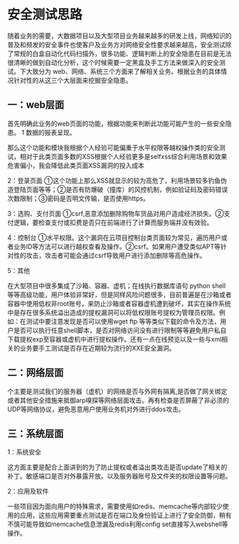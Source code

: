 # 安全测试思路

随着业务的需要，大数据项目以及大型项目业务越来越多的研发上线，网络知识的普及和频发的安全事件也使客户及业务方对网络安全性要求越来越高，安全测试除了常规的白盒自动化代码扫描外，很多功能、逻辑判断上的安全隐患在目前是无法很清晰的做到自动化分析，这个时候需要一定黑盒及手工方法来做深入的安全测试。下大致分为 web、网络、系统三个方面来了解相关业务。根据业务的具体情况针对性的从这三个大层面来挖掘安全隐患。

## 一：web层面

首先明确此业务的web页面的功能，根据功能来判断此功能可能产生的一些安全隐患。
1 数据的报表呈现。

那么这个功能和模块我根据个人经验可能偏重于水平权限等越权操作类的安全测试，相对于此类页面多数的XSS根据个人经验更多是selfxss综合利用场景和效果危害偏小，我会降低此类页面XSS漏洞的投入成本

2：登录页面
   ①这个功能上那么XSS就显示的较为高危了，利用场景较多钓鱼伪造登陆页面等等；②是否有防爆破（撞库）的风控机制，例如验证码及密码错误次数限制；③密码是否明文传输，是否使用https。

3：选购、支付页面
①csrf,恶意添加删除购物车货品对用户造成经济损失。②支付逻辑，要检查支付或扣费是否只在前端进行了计算而服务端并没有效验。

4：控制台
①水平权限。这个漏洞在云项目控制台类页面较为常见，遍历用户或者业务ID等方法可以进行越权查看及操作。②csrf。如果用户遭受类似APT等针对性的攻击，攻击者可能会通过csrf导致用户进行添加删除等高危操作。

5：其他

在大型项目中很多集成了沙箱、容器、虚机；在线执行数据库语句 python shell等等高级功能，用户体验非常好，但是同样风险问题很多，目前普遍是在沙箱或者容器中使用低权非root账号，来防止沙箱或者容器虚机遭到破坏，其实在操作系统中是存在很多系统溢出造成的提权漏洞可以将低权限账号提权为管理员权限。例如：在测试中要注意发现是否可以使用wget ftp 等等类似下载的命令及方法，用户是否可以执行任意shell脚本，是否对网络访问没有进行限制等等避免用户私自下载提权exp至容器或虚机中进行提权操作。还有一点在线预览以及一些与xml相关的业务要手工测试是否存在近期较为流行的XXE安全漏洞。

## 二：网络层面

个主要是测试我们的服务器（虚机）的网络是否与外网有隔离,是否做了网关绑定或者其他安全措施来抵御arp嗅探等网络层面攻击。再有检查是否屏蔽了非必须的UDP等网络协议，避免恶意用户使用业务机对外进行ddos攻击。

## 三：系统层面

1：系统安全

这方面主要是配合上面讲到的为了防止提权或者溢出类攻击是否update了相关的补丁。敏感端口是否对外暴露开放。以及服务器账号及文件夹的权限设置等问题。

2：应用及软件

一些项目因为面向用户的特殊需求，需要使用如redis、memcache等内部较少使用的应用，这些应用需要重点测试是否在端口及身份验证上进行了安全防御，稍有不慎可能导致如memcache信息泄漏及redis利用config set直接写入webshell等操作。
   
